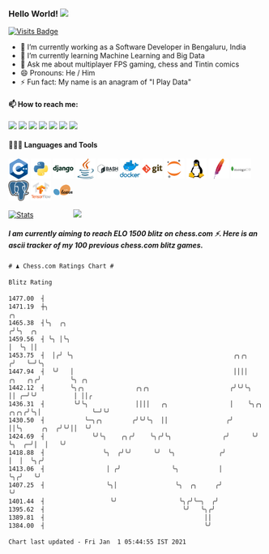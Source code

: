   ### Hello World!  <img src="https://github.com/sciencepal/sciencepal/blob/master/assets/Hi.gif" width="29px">
  [![Visits Badge](https://badges.pufler.dev/visits/sciencepal/sciencepal)](https://badges.pufler.dev/visits/sciencepal/sciencepal)
  
  - 🔭 I’m currently working as a Software Developer in Bengaluru, India
  - 🌱 I’m currently learning Machine Learning and Big Data
  - 💬 Ask me about multiplayer FPS gaming, chess and Tintin comics
  - 😄 Pronouns: He / Him
  - ⚡ Fun fact: My name is an anagram of "I Play Data"
  
  #### 📫 How to reach me:   
  [<img src="https://upload.wikimedia.org/wikipedia/commons/8/83/Steam_icon_logo.svg" width="3.5%"/>](https://steamcommunity.com/id/mongocds/)
  [<img src="https://github.com/sciencepal/sciencepal/blob/master/assets/discord-round.svg" width="3.5%"/>](https://discord.gg/MnUUbHe)
  [<img src="https://img.icons8.com/color/48/000000/twitter.png" width="3.5%"/>](https://twitter.com/sciencepal)
  [<img src="https://img.icons8.com/color/48/000000/linkedin.png" width="3.5%"/>](https://www.linkedin.com/in/adityapal1/)
  [<img src="https://img.icons8.com/fluent/48/000000/facebook-new.png" width="3.5%"/>](https://www.facebook.com/sciencepal/)
  [<img src="https://img.icons8.com/fluent/48/000000/instagram-new.png" width="3.5%"/>](https://www.instagram.com/aditya_sciencepal/)
  <a href="mailto:aditya.pal.science@gmail.com"> <img src="https://img.icons8.com/fluent/48/000000/gmail.png" width="3.5%"/> </a>
  
  #### 👨🏻‍💻 Languages and Tools <br />
  <code><img height="40" src="https://raw.githubusercontent.com/github/explore/80688e429a7d4ef2fca1e82350fe8e3517d3494d/topics/cpp/cpp.png"></code>
  <code><img height="40" src="https://raw.githubusercontent.com/github/explore/80688e429a7d4ef2fca1e82350fe8e3517d3494d/topics/python/python.png"></code>
  <code><img height="40" src="https://raw.githubusercontent.com/github/explore/80688e429a7d4ef2fca1e82350fe8e3517d3494d/topics/django/django.png"></code>
  <code><img height="40" src="https://raw.githubusercontent.com/github/explore/80688e429a7d4ef2fca1e82350fe8e3517d3494d/topics/java/java.png"></code>
  <code><img height="40" src="https://raw.githubusercontent.com/github/explore/80688e429a7d4ef2fca1e82350fe8e3517d3494d/topics/bash/bash.png"></code>
  <code><img height="40" src="https://raw.githubusercontent.com/github/explore/80688e429a7d4ef2fca1e82350fe8e3517d3494d/topics/docker/docker.png"></code>
  <code><img height="40" src="https://raw.githubusercontent.com/github/explore/80688e429a7d4ef2fca1e82350fe8e3517d3494d/topics/git/git.png"></code>
  <code><img height="40" src="https://raw.githubusercontent.com/github/explore/80688e429a7d4ef2fca1e82350fe8e3517d3494d/topics/jupyter-notebook/jupyter-notebook.png"></code>
  <code><img height="40" src="https://raw.githubusercontent.com/github/explore/80688e429a7d4ef2fca1e82350fe8e3517d3494d/topics/linux/linux.png"></code>
  <code><img height="40" src="https://raw.githubusercontent.com/github/explore/80688e429a7d4ef2fca1e82350fe8e3517d3494d/topics/maven/maven.png"></code>
  <code><img height="40" src="https://raw.githubusercontent.com/github/explore/80688e429a7d4ef2fca1e82350fe8e3517d3494d/topics/mongodb/mongodb.png"></code>
  <code><img height="40" src="https://raw.githubusercontent.com/github/explore/80688e429a7d4ef2fca1e82350fe8e3517d3494d/topics/postgresql/postgresql.png"></code>
  <code><img height="40" src="https://raw.githubusercontent.com/github/explore/80688e429a7d4ef2fca1e82350fe8e3517d3494d/topics/tensorflow/tensorflow.png"></code>
  <code><img height="40" src="https://raw.githubusercontent.com/github/explore/80688e429a7d4ef2fca1e82350fe8e3517d3494d/topics/scikit-learn/scikit-learn.png"></code>
  
  [![Stats](https://github-readme-stats.vercel.app/api?username=sciencepal&show_icons=true&theme=radical)](https://github-readme-stats.vercel.app/api?username=sciencepal&show_icons=true&theme=radical)&nbsp; &nbsp; &nbsp; &nbsp; &nbsp; &nbsp; &nbsp; &nbsp; &nbsp; &nbsp; <img src="https://github.com/sciencepal/sciencepal/blob/master/assets/saved.gif" width="195">
  
  ##### I am currently aiming to reach ELO 1500 blitz on chess.com ⚡. Here is an ascii tracker of my 100 previous chess.com blitz games.

  ```
  # ♟︎ Chess.com Ratings Chart #
  
  Blitz Rating

 1477.00  ┤
 1471.19  ┼╮                                                                                     ╭╮
 1465.38  ┤╰╮  ╭╮                                                                               ╭╯╰╮  ╭╮
 1459.56  ┤ ╰╮ │╰╮                                                                              │  ╰╮ ││
 1453.75  ┤  │╭╯ ╰╮                                            ╭╮╭╮                            ╭╯   ╰─╯╰╮
 1447.94  ┤  ╰╯   │                                            ││││                    ╭╮   ╭╮╭╯        ╰╮ ╭╮
 1442.12  ┤       ╰╮╭╮              ╭╮╭╮                      ╭╯╰╯╰╮                   ││ ╭─╯╰╯          │ ││╭
 1436.31  ┤        ╰╯╰╮             ││││   ╭╮                 │    ╰╮╭╮           ╭╮╭╮╭╯╰╮│              ╰─╯╰╯
 1430.50  ┤           ╰─╮╭╮        ╭╯╰╯╰╮  ││                ╭╯     ││╰╮     ╭╮  ╭╯╰╯││  ╰╯
 1424.69  ┤             ╰╯╰╮    ╭╮╭╯    ╰╮╭╯╰╮              ╭╯      ╰╯ ╰╮  ╭─╯│  │   ╰╯
 1418.88  ┤                ╰╮  ╭╯╰╯      ╰╯  ╰╮            ╭╯           │  │  ╰╮╭╯
 1413.06  ┤                 │ ╭╯              ╰╮           │            ╰╮╭╯   ╰╯
 1407.25  ┤                 ╰╮│                ╰╮  ╭╮     ╭╯             ╰╯
 1401.44  ┤                  ╰╯                 ╰╮╭╯╰─╮  ╭╯
 1395.62  ┤                                      ╰╯   ╰╮╭╯
 1389.81  ┤                                            ││
 1384.00  ┤                                            ╰╯

Chart last updated - Fri Jan  1 05:44:55 IST 2021  
  ```
  
